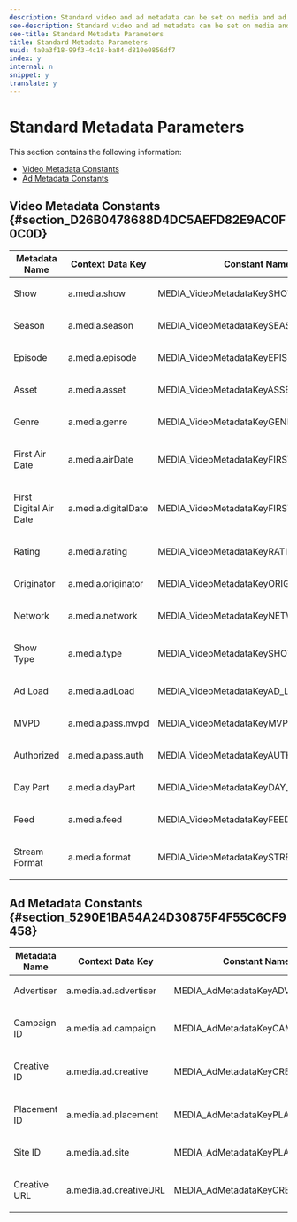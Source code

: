 ```yaml
---
description: Standard video and ad metadata can be set on media and ad info objects respectively. Using the constants keys for video/ad metadata set the dictionary containing standard metadata on info object before calling the track APIs. Refer the tables below for the entire list of standard metadata constants, followed by sample.
seo-description: Standard video and ad metadata can be set on media and ad info objects respectively. Using the constants keys for video/ad metadata set the dictionary containing standard metadata on info object before calling the track APIs. Refer the tables below for the entire list of standard metadata constants, followed by sample.
seo-title: Standard Metadata Parameters
title: Standard Metadata Parameters
uuid: 4a0a3f18-99f3-4c18-ba84-d810e0856df7
index: y
internal: n
snippet: y
translate: y
---
```


# Standard Metadata Parameters

This section contains the following information:

* [Video Metadata Constants](c_vhl_stand-meta_roku.md#section_4135A80BC60D4B5091AF2F068F3F7D4E)
* [Ad Metadata Constants](c_vhl_stand-meta_roku.md#section_5290E1BA54A24D30875F4F55C6CF9458)


## Video Metadata Constants {#section_D26B0478688D4DC5AEFD82E9AC0F0C0D}



<table id="table_CE88520886C74050978BDA218E5D2E7D"> 
 <thead> 
  <tr> 
   <th colname="col1" class="entry">Metadata Name</th> 
   <th colname="col2" class="entry">Context Data Key</th> 
   <th colname="col3" class="entry">Constant Name</th> 
  </tr>
 </thead>
 <tbody> 
  <tr> 
   <td colname="col1"> <p>Show</p> </td> 
   <td colname="col2"> <p><span class="codeph">a.media.show</span> </p> </td> 
   <td colname="col3"> <p><span class="codeph">MEDIA_VideoMetadataKeySHOW</span> </p> </td> 
  </tr> 
  <tr> 
   <td colname="col1"> <p>Season</p> </td> 
   <td colname="col2"> <p><span class="codeph">a.media.season</span> </p> </td> 
   <td colname="col3"> <p><span class="codeph">MEDIA_VideoMetadataKeySEASON</span> </p> </td> 
  </tr> 
  <tr> 
   <td colname="col1"> <p>Episode</p> </td> 
   <td colname="col2"> <p><span class="codeph">a.media.episode</span> </p> </td> 
   <td colname="col3"> <p><span class="codeph">MEDIA_VideoMetadataKeyEPISODE</span> </p> </td> 
  </tr> 
  <tr> 
   <td colname="col1"> <p>Asset</p> </td> 
   <td colname="col2"> <p><span class="codeph">a.media.asset</span> </p> </td> 
   <td colname="col3"> <p><span class="codeph">MEDIA_VideoMetadataKeyASSET_ID</span> </p> </td> 
  </tr> 
  <tr> 
   <td colname="col1"> <p>Genre</p> </td> 
   <td colname="col2"> <p><span class="codeph">a.media.genre</span> </p> </td> 
   <td colname="col3"> <p><span class="codeph">MEDIA_VideoMetadataKeyGENRE</span> </p> </td> 
  </tr> 
  <tr> 
   <td colname="col1"> <p>First Air Date</p> </td> 
   <td colname="col2"> <p><span class="codeph">a.media.airDate</span> </p> </td> 
   <td colname="col3"> <p><span class="codeph">MEDIA_VideoMetadataKeyFIRST_AIR_DATE</span> </p> </td> 
  </tr> 
  <tr> 
   <td colname="col1"> <p>First Digital Air Date</p> </td> 
   <td colname="col2"> <p><span class="codeph">a.media.digitalDate</span> </p> </td> 
   <td colname="col3"> <p><span class="codeph">MEDIA_VideoMetadataKeyFIRST_DIGITAL_DATE</span> </p> </td> 
  </tr> 
  <tr> 
   <td colname="col1"> <p>Rating</p> </td> 
   <td colname="col2"> <p><span class="codeph">a.media.rating</span> </p> </td> 
   <td colname="col3"> <p><span class="codeph">MEDIA_VideoMetadataKeyRATING</span> </p> </td> 
  </tr> 
  <tr> 
   <td colname="col1"> <p>Originator</p> </td> 
   <td colname="col2"> <p><span class="codeph">a.media.originator</span> </p> </td> 
   <td colname="col3"> <p><span class="codeph">MEDIA_VideoMetadataKeyORIGINATOR</span> </p> </td> 
  </tr> 
  <tr> 
   <td colname="col1"> <p>Network</p> </td> 
   <td colname="col2"> <p><span class="codeph">a.media.network</span> </p> </td> 
   <td colname="col3"> <p><span class="codeph">MEDIA_VideoMetadataKeyNETWORK</span> </p> </td> 
  </tr> 
  <tr> 
   <td colname="col1"> <p>Show Type</p> </td> 
   <td colname="col2"> <p><span class="codeph">a.media.type</span> </p> </td> 
   <td colname="col3"> <p><span class="codeph">MEDIA_VideoMetadataKeySHOW_TYPE</span> </p> </td> 
  </tr> 
  <tr> 
   <td colname="col1"> <p>Ad Load</p> </td> 
   <td colname="col2"> <p><span class="codeph">a.media.adLoad</span> </p> </td> 
   <td colname="col3"> <p><span class="codeph">MEDIA_VideoMetadataKeyAD_LOAD</span> </p> </td> 
  </tr> 
  <tr> 
   <td colname="col1"> <p>MVPD</p> </td> 
   <td colname="col2"> <p><span class="codeph">a.media.pass.mvpd</span> </p> </td> 
   <td colname="col3"> <p><span class="codeph">MEDIA_VideoMetadataKeyMVPD</span> </p> </td> 
  </tr> 
  <tr> 
   <td colname="col1"> <p>Authorized</p> </td> 
   <td colname="col2"> <p><span class="codeph">a.media.pass.auth</span> </p> </td> 
   <td colname="col3"> <p><span class="codeph">MEDIA_VideoMetadataKeyAUTHORIZED</span> </p> </td> 
  </tr> 
  <tr> 
   <td colname="col1"> <p>Day Part</p> </td> 
   <td colname="col2"> <p><span class="codeph">a.media.dayPart</span> </p> </td> 
   <td colname="col3"> <p><span class="codeph">MEDIA_VideoMetadataKeyDAY_PART</span> </p> </td> 
  </tr> 
  <tr> 
   <td colname="col1"> <p>Feed</p> </td> 
   <td colname="col2"> <p><span class="codeph">a.media.feed</span> </p> </td> 
   <td colname="col3"> <p><span class="codeph">MEDIA_VideoMetadataKeyFEED</span> </p> </td> 
  </tr> 
  <tr> 
   <td colname="col1"> <p>Stream Format</p> </td> 
   <td colname="col2"> <p><span class="codeph">a.media.format</span> </p> </td> 
   <td colname="col3"> <p><span class="codeph">MEDIA_VideoMetadataKeySTREAM_FORMAT</span> </p> </td> 
  </tr> 
 </tbody> 
</table>


## Ad Metadata Constants {#section_5290E1BA54A24D30875F4F55C6CF9458}


<table id="table_5E6F5DA489E4454AB6D94BB7CEEFAA65"> 
 <thead> 
  <tr> 
   <th colname="col1" class="entry">Metadata Name</th> 
   <th colname="col2" class="entry">Context Data Key</th> 
   <th colname="col3" class="entry">Constant Name</th> 
  </tr>
 </thead>
 <tbody> 
  <tr> 
   <td colname="col1"> <p>Advertiser</p> </td> 
   <td colname="col2"> <p><span class="codeph">a.media.ad.advertiser</span> </p> </td> 
   <td colname="col3"> <p><span class="codeph">MEDIA_AdMetadataKeyADVERTISER</span> </p> </td> 
  </tr> 
  <tr> 
   <td colname="col1"> <p>Campaign ID</p> </td> 
   <td colname="col2"> <p><span class="codeph">a.media.ad.campaign</span> </p> </td> 
   <td colname="col3"> <p><span class="codeph">MEDIA_AdMetadataKeyCAMPAIGN_ID</span> </p> </td> 
  </tr> 
  <tr> 
   <td colname="col1"> <p>Creative ID</p> </td> 
   <td colname="col2"> <p><span class="codeph">a.media.ad.creative</span> </p> </td> 
   <td colname="col3"> <p><span class="codeph">MEDIA_AdMetadataKeyCREATIVE_ID</span> </p> </td> 
  </tr> 
  <tr> 
   <td colname="col1"> <p>Placement ID</p> </td> 
   <td colname="col2"> <p><span class="codeph">a.media.ad.placement</span> </p> </td> 
   <td colname="col3"> <p><span class="codeph">MEDIA_AdMetadataKeyPLACEMENT_ID</span> </p> </td> 
  </tr> 
  <tr> 
   <td colname="col1"> <p>Site ID</p> </td> 
   <td colname="col2"> <p><span class="codeph">a.media.ad.site</span> </p> </td> 
   <td colname="col3"> <p><span class="codeph">MEDIA_AdMetadataKeyPLACEMENT_ID</span> </p> </td> 
  </tr> 
  <tr> 
   <td colname="col1"> <p>Creative URL</p> </td> 
   <td colname="col2"> <p><span class="codeph">a.media.ad.creativeURL</span> </p> </td> 
   <td colname="col3"> <p><span class="codeph">MEDIA_AdMetadataKeyCREATIVE_URL</span> </p> </td> 
  </tr> 
 </tbody> 
</table>


